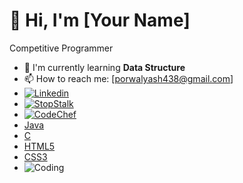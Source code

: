# 👋 Hi, I'm [Your Name]

Competitive Programmer
- 🌱 I'm currently learning **Data Structure**
- 📫 How to reach me: [porwalyash438@gmail.com]
- [![Linkedin](https://img.shields.io/badge/LinkedIn-blue?style=flat&logo=linkedin)](https://www.linkedin.com/in/yash-raj-22713925a/?originalSubdomain=in)
- [![StopStalk](https://img.shields.io/badge/StopStalk-red?style=flat&logo=stopstalk&logoColor=white)](https://www.stopstalk.com/user/profile/Yashraj_420)
- [![CodeChef](https://img.shields.io/badge/CodeChef-5B4638?style=flat&logo=codechef&logoColor=white)](https://www.codechef.com/users/porwalyash438)
- [Java](https://img.shields.io/badge/Java-ED8B00?style=for-the-badge&logo=java&logoColor=white)
- [C](https://img.shields.io/badge/C-00599C?style=for-the-badge&logo=c&logoColor=white)
- [HTML5](https://img.shields.io/badge/HTML5-E34F26?style=for-the-badge&logo=html5&logoColor=white)
- [CSS3](https://img.shields.io/badge/CSS3-1572B6?style=for-the-badge&logo=css3&logoColor=white)
- ![Coding](url-to-your-image)







